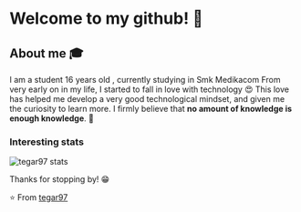 # Welcome to my github! 👋

## About me :mortar_board:
I am a student 16 years old , currently studying in Smk Medikacom  From very early on in my life, I started to fall in love with technology 😍 This love has helped me develop a very good technological mindset, and given me the curiosity to learn more. I firmly believe that **no amount of knowledge is enough knowledge**. 🧠


	
  





### Interesting stats

![tegar97 stats](https://github-readme-stats.vercel.app/api?username=tegar97&show_icons=true)

Thanks for stopping by! 😁


⭐️ From [tegar97](https://github.com/tegar97)
